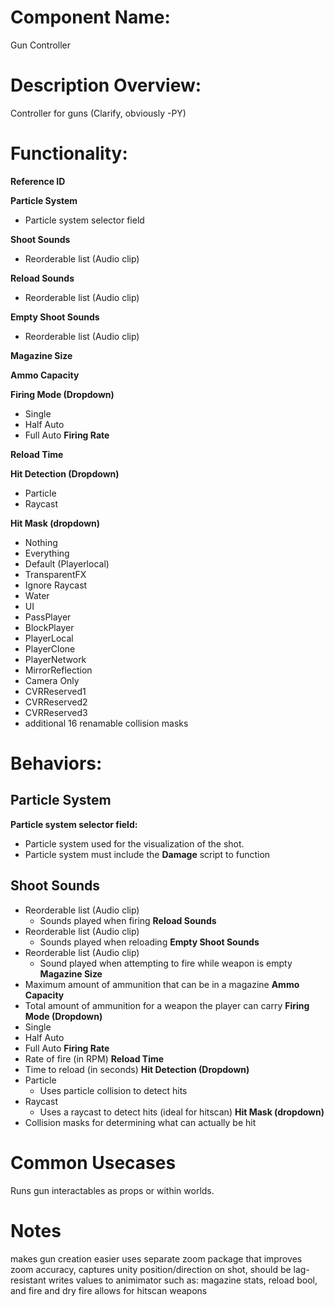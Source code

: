 # Component Name:

Gun Controller

# Description Overview:

Controller for guns (Clarify, obviously -PY)

# Functionality:

__Reference ID__

__Particle System__
- Particle system selector field
  
__Shoot Sounds__
- Reorderable list (Audio clip)
  
__Reload Sounds__
- Reorderable list (Audio clip)
  
__Empty Shoot Sounds__
- Reorderable list (Audio clip)
  
__Magazine Size__

__Ammo Capacity__

__Firing Mode (Dropdown)__
- Single
- Half Auto
- Full Auto
__Firing Rate__

__Reload Time__

__Hit Detection (Dropdown)__
- Particle
- Raycast
  
__Hit Mask (dropdown)__
- Nothing
- Everything
- Default (Playerlocal)
- TransparentFX
- Ignore Raycast
- Water
- UI
- PassPlayer
- BlockPlayer
- PlayerLocal
- PlayerClone
- PlayerNetwork
- MirrorReflection
- Camera Only
- CVRReserved1
- CVRReserved2
- CVRReserved3
- additional 16 renamable collision masks

# Behaviors:

## __Particle System__
__Particle system selector field:__
- Particle system used for the visualization of the shot.
- Particle system must include the **Damage** script to function
## __Shoot Sounds__
- Reorderable list (Audio clip)
	- Sounds played when firing
__Reload Sounds__
- Reorderable list (Audio clip)
	- Sounds played when reloading
__Empty Shoot Sounds__
- Reorderable list (Audio clip)
	- Sound played when attempting to fire while weapon is empty
__Magazine Size__
- Maximum amount of ammunition that can be in a magazine
__Ammo Capacity__
- Total amount of ammunition for a weapon the player can carry
__Firing Mode (Dropdown)__
- Single
- Half Auto
- Full Auto
__Firing Rate__
- Rate of fire (in RPM)
__Reload Time__
- Time to reload (in seconds)
__Hit Detection (Dropdown)__
- Particle
	- Uses particle collision to detect hits
- Raycast
	- Uses a raycast to detect hits (ideal for hitscan)
__Hit Mask (dropdown)__
- Collision masks for determining what can actually be hit

# Common Usecases

Runs gun interactables as props or within worlds.

# Notes

makes gun creation easier
uses separate zoom package that improves zoom accuracy, captures unity position/direction on shot, should be lag-resistant
writes values to animimator such as: magazine stats, reload bool, and fire and dry fire 
allows for hitscan weapons
